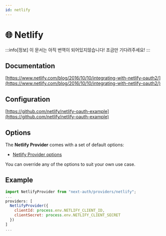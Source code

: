 ```yaml
---
id: netlify
---
```


# 🌐 Netlify

:::info[정보]
이 문서는 아직 번역이 되어있지않습니다! 조금만 기다려주세요!
:::

## Documentation[](https://next-auth.js.org/providers/netlify#documentation "Direct link to heading")

[https://www.netlify.com/blog/2016/10/10/integrating-with-netlify-oauth2/](https://www.netlify.com/blog/2016/10/10/integrating-with-netlify-oauth2/)

## Configuration[](https://next-auth.js.org/providers/netlify#configuration "Direct link to heading")

[https://github.com/netlify/netlify-oauth-example](https://github.com/netlify/netlify-oauth-example)

## Options[](https://next-auth.js.org/providers/netlify#options "Direct link to heading")

The **Netlify Provider** comes with a set of default options:

-   [Netlify Provider options](https://github.com/nextauthjs/next-auth/blob/v4/packages/next-auth/src/providers/netlify.js)

You can override any of the options to suit your own use case.

## Example[](https://next-auth.js.org/providers/netlify#example "Direct link to heading")

```js
import NetlifyProvider from "next-auth/providers/netlify";
...
providers: [
  NetlifyProvider({
    clientId: process.env.NETLIFY_CLIENT_ID,
    clientSecret: process.env.NETLIFY_CLIENT_SECRET
  })
]
...
```
